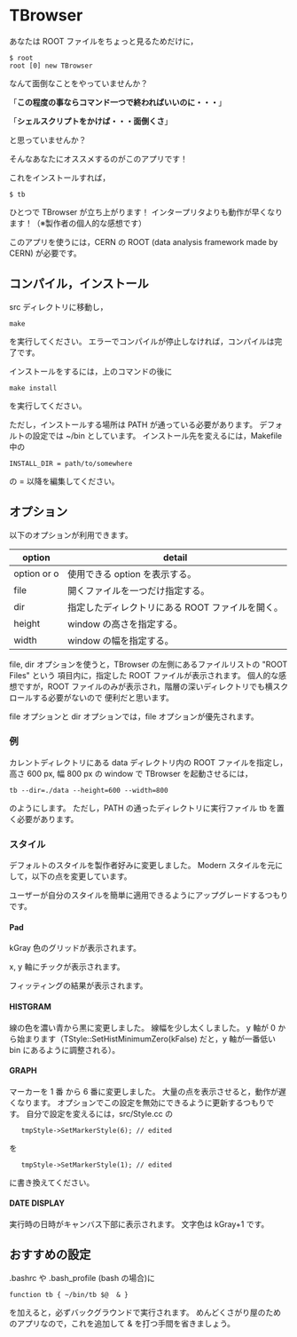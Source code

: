 # TBrowser

あなたは ROOT ファイルをちょっと見るためだけに，

	$ root
	root [0] new TBrowser

なんて面倒なことをやっていませんか？

「**この程度の事ならコマンド一つで終わればいいのに・・・**」

「**シェルスクリプトをかけば・・・面倒くさ**」

と思っていませんか？

そんなあなたにオススメするのがこのアプリです！

これをインストールすれば，

	$ tb

ひとつで TBrowser が立ち上がります！
インタープリタよりも動作が早くなります！（※製作者の個人的な感想です）

このアプリを使うには，CERN の ROOT (data analysis framework made by CERN) が必要です。


## コンパイル，インストール

src ディレクトリに移動し，

	make

を実行してください。
エラーでコンパイルが停止しなければ，コンパイルは完了です。

インストールをするには，上のコマンドの後に

	make install

を実行してください。

ただし，インストールする場所は PATH が通っている必要があります。
デフォルトの設定では ~/bin としています。
インストール先を変えるには，Makefile 中の

	INSTALL_DIR = path/to/somewhere

の = 以降を編集してください。

## オプション

以下のオプションが利用できます。

 option      | detail 
 ----------- | ------------------------------------------------- 
 option or o | 使用できる option を表示する。
 file        | 開くファイルを一つだけ指定する。
 dir         | 指定したディレクトリにある ROOT ファイルを開く。
 height      | window の高さを指定する。
 width       | window の幅を指定する。

file, dir オプションを使うと，TBrowser の左側にあるファイルリストの "ROOT Files" という
項目内に，指定した ROOT ファイルが表示されます。
個人的な感想ですが，ROOT ファイルのみが表示され，階層の深いディレクトリでも横スクロールする必要がないので
便利だと思います。

file オプションと dir オプションでは，file オプションが優先されます。

### 例

カレントディレクトリにある data ディレクトリ内の ROOT ファイルを指定し，高さ 600 px, 幅 800 px の window で TBrowser を起動させるには，

	tb --dir=./data --height=600 --width=800

のようにします。
ただし，PATH の通ったディレクトリに実行ファイル tb を置く必要があります。

### スタイル

デフォルトのスタイルを製作者好みに変更しました。
Modern スタイルを元にして，以下の点を変更しています。

ユーザーが自分のスタイルを簡単に適用できるようにアップグレードするつもりです。

#### Pad

kGray 色のグリッドが表示されます。

x, y 軸にチックが表示されます。

フィッティングの結果が表示されます。

#### HISTGRAM

線の色を濃い青から黒に変更しました。
線幅を少し太くしました。
y 軸が 0 から始まります（TStyle::SetHistMinimumZero(kFalse) だと，y 軸が一番低い bin にあるように調整される）。

#### GRAPH

マーカーを 1 番 から 6 番に変更しました。
大量の点を表示させると，動作が遅くなります。
オプションでこの設定を無効にできるように更新するつもりです。
自分で設定を変えるには，src/Style.cc の

	   tmpStyle->SetMarkerStyle(6); // edited

を

	   tmpStyle->SetMarkerStyle(1); // edited

に書き換えてください。

#### DATE DISPLAY

実行時の日時がキャンバス下部に表示されます。
文字色は kGray+1 です。


## おすすめの設定

.bashrc や .bash_profile (bash の場合)に

	function tb { ~/bin/tb $@  & }

を加えると，必ずバックグラウンドで実行されます。
めんどくさがり屋のためのアプリなので，これを追加して & を打つ手間を省きましょう。
